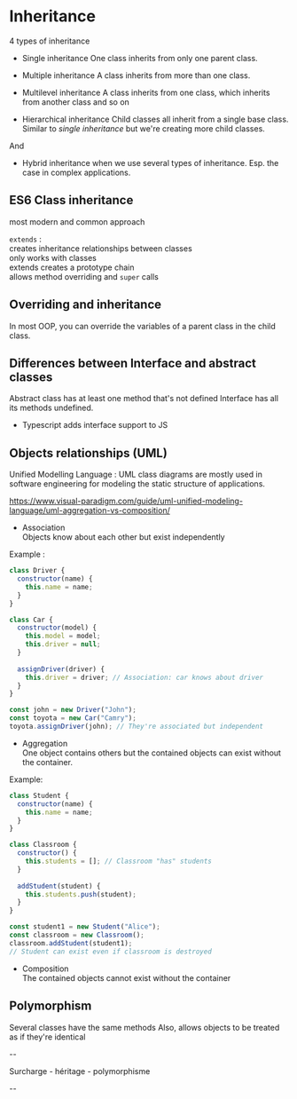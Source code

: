 # Inheritance

4 types of inheritance

* Single inheritance
One class inherits from only one parent class.

* Multiple inheritance
A class inherits from more than one class.

* Multilevel inheritance
A class inherits from one class, which inherits from another class and so on

* Hierarchical inheritance
Child classes all inherit from a single base class.
Similar to *single inheritance* but we're creating more child classes.

And

* Hybrid inheritance
when we use several types of inheritance.
Esp. the case in complex applications.

## ES6 Class inheritance

most modern and common approach

`extends` :  
creates inheritance relationships between classes  
only works with classes  
extends creates a prototype chain  
allows method overriding and `super` calls

## Overriding and inheritance

In most OOP, you can override the variables of a parent class in the child class.

## Differences between Interface and abstract classes

Abstract class has at least one method that's not defined
Interface has all its methods undefined.

* Typescript adds interface support to JS

## Objects relationships (UML)

Unified Modelling Language : UML class diagrams are mostly used in software engineering for modeling the static structure of applications.

https://www.visual-paradigm.com/guide/uml-unified-modeling-language/uml-aggregation-vs-composition/

* Association  
Objects know about each other but exist independently

Example :

```js
class Driver {
  constructor(name) {
    this.name = name;
  }
}

class Car {
  constructor(model) {
    this.model = model;
    this.driver = null;
  }
  
  assignDriver(driver) {
    this.driver = driver; // Association: car knows about driver
  }
}

const john = new Driver("John");
const toyota = new Car("Camry");
toyota.assignDriver(john); // They're associated but independent
```

* Aggregation  
One object contains others but the contained objects can exist without the container.

Example:

```js
class Student {
  constructor(name) {
    this.name = name;
  }
}

class Classroom {
  constructor() {
    this.students = []; // Classroom "has" students
  }
  
  addStudent(student) {
    this.students.push(student);
  }
}

const student1 = new Student("Alice");
const classroom = new Classroom();
classroom.addStudent(student1); 
// Student can exist even if classroom is destroyed
```

* Composition  
The contained objects cannot exist without the container

## Polymorphism

Several classes have the same methods
Also, allows objects to be treated as if they're identical

--

Surcharge - héritage - polymorphisme

--
